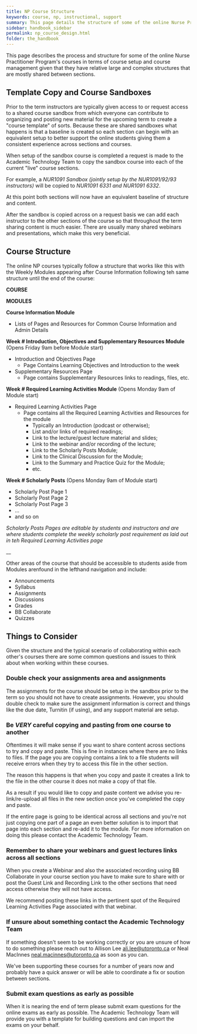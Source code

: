 ```yaml
---
title: NP Course Structure
keywords: course, np, instructional, support
summary: This page details the structure of some of the online Nurse Practitioner courses, such as the Pathophysiology course and the Health Assessment course, to provide some background rationale and methodology for using the templates that are copied into the course prior to every term.
sidebar: handbook_sidebar
permalink: np_course_design.html
folder: the_handbook
---
```


This page describes the process and structure for some of the online Nurse Practitioner Program's courses in terms of course setup and course management given that they have relative large and complex structures that are mostly shared between sections.

## Template Copy and Course Sandboxes

Prior to the term instructors are typically given access to or request access to a shared course sandbox from which everyone can contribute to organizing and posting new material for the upcoming term to create a "course template" of sorts. Because these are shared sandboxes what happens is that a baseline is created so each section can begin with an equivalent setup to better support the online students giving them a consistent experience across sections and courses.

When setup of the sandbox course is completed a request is made to the Academic Technology Team to copy the sandbox course into each of the current "live" course sections.

For example, a *NUR1091 Sandbox (jointly setup by the NUR1091/92/93 instructors)* will be copied to *NUR1091 6331 and NUR1091 6332*.

At  this point both sections will now have an equivalent baseline of structure and content.

After the sandbox is copied across on a request basis we can add each instructor to the other sections of the course so that throughout the term sharing content is much easier. There are usually many shared webinars and presentations, which make this very beneficial.

## Course Structure

The online NP courses typically follow a structure that works like this with the Weekly Modules appearing after Course Information following teh same structure until the end of the course:

**COURSE**

**MODULES**

**Course Information Module**
- Lists of Pages and Resources for Common Course Information and Admin Details

**Week # Introduction, Objectives and Supplementary Resources Module** (Opens Friday 9am before Module start)
- Introduction and Objectives Page
  - Page Contains Learning Objectives and Introduction to the week
- Supplementary Resources Page
  - Page contains Supplementary Resources links to readings, files, etc.

**Week # Required Learning Activities Module** (Opens Monday 9am of Module start)
- Required Learning Activities Page
  - Page contains all the Required Learning Activities and Resources for the module
    - Typically an Introduction (podcast or otherwise);
    - List and/or links of required readings;
    - Link to the lecture/guest lecture material and slides;
    - Link to the webinar and/or recording of the lecture;
    - Link to the Scholarly Posts Module;
    - Link to the Clinical Discussion for the Module;
    - Link to the Summary and Practice Quiz for the Module;
    - etc.


**Week # Scholarly Posts** (Opens Monday 9am of Module start)
- Scholarly Post Page 1
- Scholarly Post Page 2
- Scholarly Post Page 3
- ...
- and so on

*Scholarly Posts Pages are editable by students and instructors and are where students complete the weekly scholarly post requirement as laid out in teh Required Learning Activities page*

__

Other areas of the course that should be accessible to students aside from Modules arenfound in the lefthand navigation and include:

- Announcements
- Syllabus
- Assignments
- Discussions
- Grades
- BB Collaborate
- Quizzes

## Things to Consider

Given the structure and the typical scenario of collaborating within each other's courses there are some common questions and issues to think about when working within these courses.

### Double check your assignments area and assignments

The assignments for the course should be setup in the sandbox prior to the term so you should not have to create assignments. However, you should double check to make sure the assignment information is correct and things like the due date, Turnitin (if using), and any support material are setup.

### Be *VERY* careful copying and pasting from one course to another

Oftentimes it will make sense if you want to share content across sections to try and copy and paste. This is fine in instances where there are no links to files. If the page you are copying contains a link to a file students will receive errors when they try to access this file in the other section.

The reason this happens is that when you copy and paste it creates a link to the file in the other course it does not make a copy of that file.

As a result if you would like to copy and paste content we advise you re-link/re-upload all files in the new section once you've completed the copy and paste.

If the entire page is going to be identical across all sections and you're not just copying one part of a page an even better solution is to import that page into each section and re-add it to the module. For more information on doing this please contact the Academic Technology Team.

### Remember to share your webinars and guest lectures links across all sections

When you create a Webinar and also the associated recording using BB Collaborate in your course section you have to make sure to share with or post the Guest Link and Recording Link to the other sections that need access otherwise they will not have access.

We recommend posting these links in the pertinent spot of the Required Learning Activities Page associated with that webinar.

### If unsure about something contact the Academic Technology Team

If something doesn't seem to be working correctly or you are unsure of how to do something please reach out to Allison Lee [ali.lee@utoronto.ca](mailto:ali.lee@utoronto.ca) or Neal MacInnes [neal.macinnes@utoronto.ca](mailto:neal.macinnes@utoronto.ca) as soon as you can.

We've been supporting these courses for a number of years now and probably have a quick answer or will be able to coordinate a fix or soution between sections.

### Submit exam questions as early as possible

When it is nearing the end of term please submit exam questions for the online exams as early as possible. The Academic Technology Team will provide you with a template for building questions and can import the exams on your behalf.

